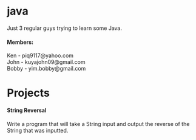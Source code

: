 # java <br/>
Just 3 regular guys trying to learn some Java. <br/>

<h4>Members:</h4>
Ken - piq9117@yahoo.com <br/>
John - kuyajohn09@gmail.com <br/>
Bobby - yim.bobby@gmail.com <br/>

# Projects
<h4>String Reversal</h4>
Write a program that will take a String input and output the reverse of the String that was inputted.<br/>
